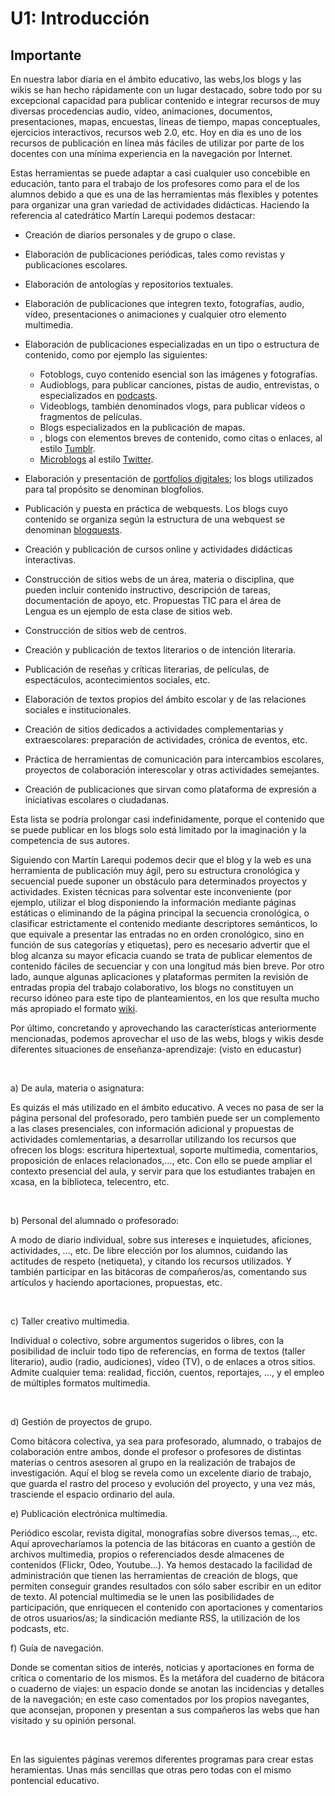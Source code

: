 
# U1: Introducción

## Importante

En nuestra labor diaria en el ámbito educativo, las webs,los blogs y las wikis se han hecho rápidamente con un lugar destacado, sobre todo por su excepcional capacidad para publicar contenido e integrar recursos de muy diversas procedencias audio, vídeo, animaciones, documentos, presentaciones, mapas, encuestas, líneas de tiempo, mapas conceptuales, ejercicios interactivos, recursos web 2.0, etc. Hoy en dia es uno de los recursos de publicación en línea más fáciles de utilizar por parte de los docentes con una mínima experiencia en la navegación por Internet.

Estas herramientas se puede adaptar a casi cualquier uso concebible en educación, tanto para el trabajo de los profesores como para el de los alumnos debido a que es una de las herramientas más flexibles y potentes para organizar una gran variedad de actividades didácticas. Haciendo la referencia al catedrático Martín Larequi podemos destacar:

*   Creación de diarios personales y de grupo o clase.
*   Elaboración de publicaciones periódicas, tales como revistas y publicaciones escolares.
*   Elaboración de antologías y repositorios textuales.
*   Elaboración de publicaciones que integren texto, fotografías, audio, vídeo, presentaciones o animaciones y cualquier otro elemento multimedia.
*   Elaboración de publicaciones especializadas en un tipo o estructura de contenido, como por ejemplo las siguientes:
    
    *   Fotoblogs, cuyo contenido esencial son las imágenes y fotografías.
    *   Audioblogs, para publicar canciones, pistas de audio, entrevistas, o especializados en [podcasts](http://es.wikipedia.org/wiki/Podcasting).
    *   Videoblogs, también denominados vlogs, para publicar vídeos o fragmentos de películas.
    *   Blogs especializados en la publicación de mapas.
    *   , blogs con elementos breves de contenido, como citas o enlaces, al estilo [Tumblr](http://es.wikipedia.org/wiki/Tumblr).
    *   [Microblogs](http://es.wikipedia.org/wiki/Microblogging) al estilo [Twitter](http://es.wikipedia.org/wiki/Twitter).
*   Elaboración y presentación de [portfolios digitales](http://en.wikipedia.org/wiki/Electronic_portfolio); los blogs utilizados para tal propósito se denominan blogfolios.
*   Publicación y puesta en práctica de webquests. Los blogs cuyo contenido se organiza según la estructura de una webquest se denominan [blogquests](http://propuestastic.elarequi.com/propuestas-didacticas/las-webquests/recursos-sobre-webquests/).
*   Creación y publicación de cursos online y actividades didácticas interactivas.
*   Construcción de sitios webs de un área, materia o disciplina, que pueden incluir contenido instructivo, descripción de tareas, documentación de apoyo, etc. Propuestas TIC para el área de Lengua es un ejemplo de esta clase de sitios web.
*   Construcción de sitios web de centros.
*   Creación y publicación de textos literarios o de intención literaria.
*   Publicación de reseñas y críticas literarias, de películas, de espectáculos, acontecimientos sociales, etc.
*   Elaboración de textos propios del ámbito escolar y de las relaciones sociales e institucionales.
*   Creación de sitios dedicados a actividades complementarias y extraescolares: preparación de actividades, crónica de eventos, etc.
*   Práctica de herramientas de comunicación para intercambios escolares, proyectos de colaboración interescolar y otras actividades semejantes.
*   Creación de publicaciones que sirvan como plataforma de expresión a iniciativas escolares o ciudadanas.

Esta lista se podría prolongar casi indefinidamente, porque el contenido que se puede publicar en los blogs solo está limitado por la imaginación y la competencia de sus autores.

Siguiendo con Martín Larequi podemos decir que el blog y la web es una herramienta de publicación muy ágil, pero su estructura cronológica y secuencial puede suponer un obstáculo para determinados proyectos y actividades. Existen técnicas para solventar este inconveniente (por ejemplo, utilizar el blog disponiendo la información mediante páginas estáticas o eliminando de la página principal la secuencia cronológica, o clasificar estrictamente el contenido mediante descriptores semánticos, lo que equivale a presentar las entradas no en orden cronológico, sino en función de sus categorías y etiquetas), pero es necesario advertir que el blog alcanza su mayor eficacia cuando se trata de publicar elementos de contenido fáciles de secuenciar y con una longitud más bien breve. Por otro lado, aunque algunas aplicaciones y plataformas permiten la revisión de entradas propia del trabajo colaborativo, los blogs no constituyen un recurso idóneo para este tipo de planteamientos, en los que resulta mucho más apropiado el formato [wiki](http://propuestastic.elarequi.com/propuestas-didacticas/wikis/).

Por último, concretando y aprovechando las características anteriormente mencionadas, podemos aprovechar el uso de las webs, blogs y wikis desde diferentes situaciones de enseñanza-aprendizaje: (visto en educastur)

 

a) De aula, materia o asignatura:

Es quizás el más utilizado en el ámbito educativo. A veces no pasa de ser la página personal del profesorado, pero también puede ser un complemento a las clases presenciales, con información adicional y propuestas de actividades comlementarias, a desarrollar utilizando los recursos que ofrecen los blogs: escritura hipertextual, soporte multimedia, comentarios, proposición de enlaces relacionados,…, etc. Con ello se puede ampliar el contexto presencial del aula, y servir para que los estudiantes trabajen en xcasa, en la biblioteca, telecentro, etc.

 

b) Personal del alumnado o profesorado:

A modo de diario individual, sobre sus intereses e inquietudes, aficiones, actividades, …, etc. De libre elección por los alumnos, cuidando las actitudes de respeto (netiqueta), y citando los recursos utilizados. Y también participar en las bitácoras de compañeros/as, comentando sus artículos y haciendo aportaciones, propuestas, etc.

 

c) Taller creativo multimedia.

Individual o colectivo, sobre argumentos sugeridos o libres, con la posibilidad de incluir todo tipo de referencias, en forma de textos (taller literario), audio (radio, audiciones), vídeo (TV), o de enlaces a otros sitios. Admite cualquier tema: realidad, ficción, cuentos, reportajes, …, y el empleo de múltiples formatos multimedia.

 

d) Gestión de proyectos de grupo.

Como bitácora colectiva, ya sea para profesorado, alumnado, o trabajos de colaboración entre ambos, donde el profesor o profesores de distintas materias o centros asesoren al grupo en la realización de trabajos de investigación. Aquí el blog se revela como un excelente diario de trabajo, que guarda el rastro del proceso y evolución del proyecto, y una vez más, trasciende el espacio ordinario del aula.

e) Publicación electrónica multimedia.

Periódico escolar, revista digital, monografías sobre diversos temas,.., etc. Aquí aprovecharíamos la potencia de las bitácoras en cuanto a gestión de archivos multimedia, propios o referenciados desde almacenes de contenidos (Flickr, Odeo, Youtube…). Ya hemos destacado la facilidad de administración que tienen las herramientas de creación de blogs, que permiten conseguir grandes resultados con sólo saber escribir en un editor de texto. Al potencial multimedia se le unen las posibilidades de participación, que enriquecen el contenido con aportaciones y comentarios de otros usuarios/as; la sindicación mediante RSS, la utilización de los podcasts, etc.

f) Guía de navegación.

Donde se comentan sitios de interés, noticias y aportaciones en forma de crítica o comentario de los mismos. Es la metáfora del cuaderno de bitácora o cuaderno de viajes: un espacio donde se anotan las incidencias y detalles de la navegación; en este caso comentados por los propios navegantes, que aconsejan, proponen y presentan a sus compañeros las webs que han visitado y su opinión personal.

 

En las siguientes páginas veremos diferentes programas para crear estas heramientas. Unas más sencillas que otras pero todas con el mismo pontencial educativo.

